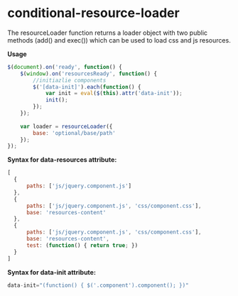 # conditional-resource-loader

The resourceLoader function returns a loader object with two public methods (add() and exec()) which can be used to load css and js resources. 

**Usage**
```javascript
$(document).on('ready', function() {
	$(window).on('resourcesReady', function() {
		//initiazlie components
		$('[data-init]').each(function() {
			var init = eval($(this).attr('data-init'));
			init();
		});
	});
	
	var loader = resourceLoader({
		base: 'optional/base/path'
	});	
});
```

**Syntax for data-resources attribute:**
```javascript
[
  { 
      paths: ['js/jquery.component.js']
  },
  {
      paths: ['js/jquery.component.js', 'css/component.css'], 
      base: 'resources-content'          
  },
  {
      paths: ['js/jquery.component.js', 'css/component.css'], 
      base: 'resources-content',   
      test: (function() { return true; })
  }
]
```

**Syntax for data-init attribute:**
```javascript
data-init="(function() { $('.component').component(); })"
```    
